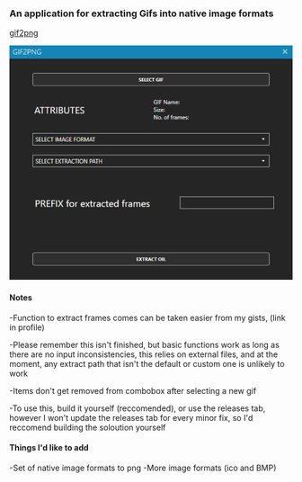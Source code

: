 ### An application for extracting Gifs into native image formats
[gif2png](https://github.com/peaches6/gif2png)

![Alt text](/demo.PNG?raw=true "Demo Image")

#### Notes

-Function to extract frames comes can be taken easier from my gists, (link in profile)

-Please remember this isn't finished, but basic functions work as long as there are no input inconsistencies, this relies on external 
files, and at the moment, any extract path that isn't the default or custom one is unlikely to work

-Items don't get removed from combobox after selecting a new gif 

-To use this, build it yourself (reccomended), or use the releases tab, however I won't update the releases tab for every minor fix, so I'd reccomend building the soloution yourself 


#### Things I'd like to add
-Set of native image formats to png
-More image formats (ico and BMP)

    

